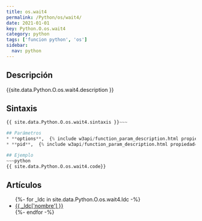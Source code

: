 ```yaml
---
title: os.wait4
permalink: /Python/os/wait4/
date: 2021-01-01
key: Python.O.os.wait4
category: python
tags: ['funcion python', 'os']
sidebar: 
  nav: python
---
```


## Descripción
{{site.data.Python.O.os.wait4.description }}

## Sintaxis
~~~python
{{ site.data.Python.O.os.wait4.sintaxis }}~~~

## Parámetros
* **options**,  {% include w3api/function_param_description.html propiedad=site.data.Python.O.os.wait4 valor="options" %}
* **pid**,  {% include w3api/function_param_description.html propiedad=site.data.Python.O.os.wait4 valor="pid" %}

## Ejemplo
~~~python
{{ site.data.Python.O.os.wait4.code}}
~~~

## Artículos
<ul>
{%- for _ldc in site.data.Python.O.os.wait4.ldc -%}
   <li>
       <a href="{{_ldc['url'] }}">{{ _ldc['nombre'] }}</a>
   </li>
{%- endfor -%}
</ul>
